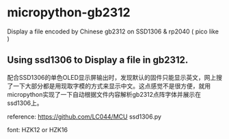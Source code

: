 # micropython-gb2312
Display a file encoded by Chinese gb2312 on SSD1306 &amp; rp2040 ( pico like )


## Using ssd1306 to Display a file in gb2312.

配合SSD1306的单色OLED显示屏输出时，发现默认的固件只能显示英文，网上搜了一下大部分都是用现取字模的方式来显示中文。这点感觉不是很方便，就用micropython实现了一下自动根据文件内容解析gb2312点阵字体并展示在ssd1306上。


reference:
  https://github.com/LC044/MCU 
  ssd1306.py
  
font: HZK12 or HZK16   
  

